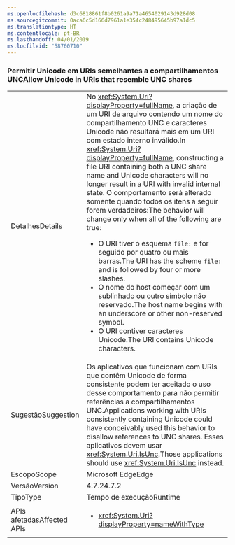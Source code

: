 ```yaml
---
ms.openlocfilehash: d3c6818861f8b0261a9a71a4654029143d928d08
ms.sourcegitcommit: 0aca6c5d166d7961a1e354c248495645b97a1dc5
ms.translationtype: HT
ms.contentlocale: pt-BR
ms.lasthandoff: 04/01/2019
ms.locfileid: "58760710"
---
```

### <a name="allow-unicode-in-uris-that-resemble-unc-shares"></a><span data-ttu-id="cd402-101">Permitir Unicode em URIs semelhantes a compartilhamentos UNC</span><span class="sxs-lookup"><span data-stu-id="cd402-101">Allow Unicode in URIs that resemble UNC shares</span></span>

|   |   |
|---|---|
|<span data-ttu-id="cd402-102">Detalhes</span><span class="sxs-lookup"><span data-stu-id="cd402-102">Details</span></span>|<span data-ttu-id="cd402-103">No <xref:System.Uri?displayProperty=fullName>, a criação de um URI de arquivo contendo um nome do compartilhamento UNC e caracteres Unicode não resultará mais em um URI com estado interno inválido.</span><span class="sxs-lookup"><span data-stu-id="cd402-103">In <xref:System.Uri?displayProperty=fullName>, constructing a file URI containing both a UNC share name and Unicode characters will no longer result in a URI with invalid internal state.</span></span> <span data-ttu-id="cd402-104">O comportamento será alterado somente quando todos os itens a seguir forem verdadeiros:</span><span class="sxs-lookup"><span data-stu-id="cd402-104">The behavior will change only when all of the following are true:</span></span><ul><li><span data-ttu-id="cd402-105">O URI tiver o esquema <code>file:</code> e for seguido por quatro ou mais barras.</span><span class="sxs-lookup"><span data-stu-id="cd402-105">The URI has the scheme <code>file:</code> and is followed by four or more slashes.</span></span></li><li><span data-ttu-id="cd402-106">O nome do host começar com um sublinhado ou outro símbolo não reservado.</span><span class="sxs-lookup"><span data-stu-id="cd402-106">The host name begins with an underscore or other non-reserved symbol.</span></span></li><li><span data-ttu-id="cd402-107">O URI contiver caracteres Unicode.</span><span class="sxs-lookup"><span data-stu-id="cd402-107">The URI contains Unicode characters.</span></span></li></ul>|
|<span data-ttu-id="cd402-108">Sugestão</span><span class="sxs-lookup"><span data-stu-id="cd402-108">Suggestion</span></span>|<span data-ttu-id="cd402-109">Os aplicativos que funcionam com URIs que contêm Unicode de forma consistente podem ter aceitado o uso desse comportamento para não permitir referências a compartilhamentos UNC.</span><span class="sxs-lookup"><span data-stu-id="cd402-109">Applications working with URIs consistently containing Unicode could have conceivably used this behavior to disallow references to UNC shares.</span></span> <span data-ttu-id="cd402-110">Esses aplicativos devem usar <xref:System.Uri.IsUnc>.</span><span class="sxs-lookup"><span data-stu-id="cd402-110">Those applications should use <xref:System.Uri.IsUnc> instead.</span></span>|
|<span data-ttu-id="cd402-111">Escopo</span><span class="sxs-lookup"><span data-stu-id="cd402-111">Scope</span></span>|<span data-ttu-id="cd402-112">Microsoft Edge</span><span class="sxs-lookup"><span data-stu-id="cd402-112">Edge</span></span>|
|<span data-ttu-id="cd402-113">Versão</span><span class="sxs-lookup"><span data-stu-id="cd402-113">Version</span></span>|<span data-ttu-id="cd402-114">4.7.2</span><span class="sxs-lookup"><span data-stu-id="cd402-114">4.7.2</span></span>|
|<span data-ttu-id="cd402-115">Tipo</span><span class="sxs-lookup"><span data-stu-id="cd402-115">Type</span></span>|<span data-ttu-id="cd402-116">Tempo de execução</span><span class="sxs-lookup"><span data-stu-id="cd402-116">Runtime</span></span>|
|<span data-ttu-id="cd402-117">APIs afetadas</span><span class="sxs-lookup"><span data-stu-id="cd402-117">Affected APIs</span></span>|<ul><li><xref:System.Uri?displayProperty=nameWithType></li></ul>|

